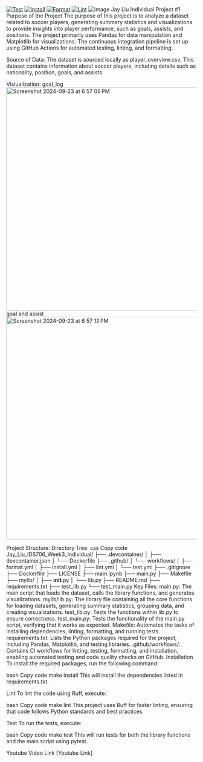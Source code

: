 [![Test](https://github.com/nogibjj/indi_mini_week3/actions/workflows/test.yml/badge.svg)](https://github.com/nogibjj/indi_mini_week3/actions/workflows/test.yml)
[![Install](https://github.com/nogibjj/indi_mini_week3/actions/workflows/install.yml/badge.svg)](https://github.com/nogibjj/indi_mini_week3/actions/workflows/install.yml)
[![Format](https://github.com/nogibjj/indi_mini_week3/actions/workflows/format.yml/badge.svg)](https://github.com/nogibjj/indi_mini_week3/actions/workflows/format.yml)
[![Lint](https://github.com/nogibjj/indi_mini_week3/actions/workflows/lint.yml/badge.svg)](https://github.com/nogibjj/indi_mini_week3/actions/workflows/lint.yml)
![image](https://github.com/user-attachments/assets/e852ccc6-044b-4eed-9cc5-f94c5775b8af)
Jay Liu Individual Project #1
Purpose of the Project
The purpose of this project is to analyze a dataset related to soccer players, generating summary statistics and visualizations to provide insights into player performance, such as goals, assists, and positions. The project primarily uses Pandas for data manipulation and Matplotlib for visualizations. The continuous integration pipeline is set up using GitHub Actions for automated testing, linting, and formatting.

Source of Data:
The dataset is sourced locally as player_overview.csv. This dataset contains information about soccer players, including details such as nationality, position, goals, and assists.

Visiualization:
goal_log
<img width="591" alt="Screenshot 2024-09-23 at 6 57 06 PM" src="https://github.com/user-attachments/assets/f059c3ab-ebf9-4dcb-84f7-414cc9f6d783">
goal and assist
<img width="589" alt="Screenshot 2024-09-23 at 6 57 12 PM" src="https://github.com/user-attachments/assets/4781734c-6e6c-419a-b0a7-3d1a12a66caa">

Project Structure:
Directory Tree:
css
Copy code
Jay_Liu_IDS706_Week3_Individual/
├── .devcontainer/
│   ├── devcontainer.json
│   └── Dockerfile
├── .github/
│   └── workflows/
│       ├── format.yml
│       ├── install.yml
│       ├── lint.yml
│       └── test.yml
├── .gitignore
├── Dockerfile
├── LICENSE
├── main.ipynb
├── main.py
├── Makefile
├── mylib/
│   ├── __init__.py
│   └── lib.py
├── README.md
├── requirements.txt
├── test_lib.py
└── test_main.py
Key Files:
main.py: The main script that loads the dataset, calls the library functions, and generates visualizations.
mylib/lib.py: The library file containing all the core functions for loading datasets, generating summary statistics, grouping data, and creating visualizations.
test_lib.py: Tests the functions within lib.py to ensure correctness.
test_main.py: Tests the functionality of the main.py script, verifying that it works as expected.
Makefile: Automates the tasks of installing dependencies, linting, formatting, and running tests.
requirements.txt: Lists the Python packages required for the project, including Pandas, Matplotlib, and testing libraries.
.github/workflows/: Contains CI workflows for linting, testing, formatting, and installation, enabling automated testing and code quality checks on GitHub.
Installation
To install the required packages, run the following command:

bash
Copy code
make install
This will install the dependencies listed in requirements.txt.

Lint
To lint the code using Ruff, execute:

bash
Copy code
make lint
This project uses Ruff for faster linting, ensuring that code follows Python standards and best practices.

Test
To run the tests, execute:

bash
Copy code
make test
This will run tests for both the library functions and the main script using pytest.
 
Youtube Video Link
[Youtube Link]



